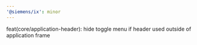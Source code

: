 ```yaml
---
'@siemens/ix': minor
---
```


feat(core/application-header): hide toggle menu if header used outside of application frame

